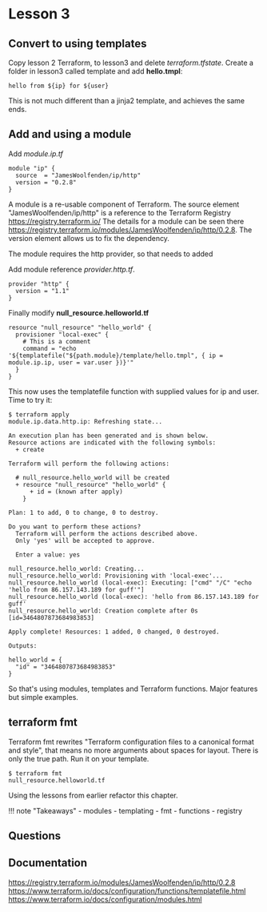 # Lesson 3

## Convert to using templates

Copy lesson 2 Terraform, to lesson3 and delete *terraform.tfstate*.
Create a folder in lesson3 called template and add **hello.tmpl**:

```HCL
hello from ${ip} for ${user}
```

This is not much different than a jinja2 template, and achieves the same ends.

## Add and using a module

Add *module.ip.tf*

```HCL
module "ip" {
  source  = "JamesWoolfenden/ip/http"
  version = "0.2.8"
}
```

A module is a re-usable component of Terraform.
The source element "JamesWoolfenden/ip/http" is a reference to the Terraform Registry <https://registry.terraform.io/>
The details for a module can be seen there <https://registry.terraform.io/modules/JamesWoolfenden/ip/http/0.2.8>.
The version element allows us to fix the dependency.

The module requires the http provider, so that needs to added

Add module reference *provider.http.tf*.

```hcl
provider "http" {
  version = "1.1"
}
```

Finally modify **null_resource.helloworld.tf**

```hcl
resource "null_resource" "hello_world" {
  provisioner "local-exec" {
    # This is a comment
    command = "echo '${templatefile("${path.module}/template/hello.tmpl", { ip = module.ip.ip, user = var.user })}'"
  }
}
```

This now uses the templatefile function with supplied values for ip and user. Time to try it:

```cli
$ terraform apply
module.ip.data.http.ip: Refreshing state...

An execution plan has been generated and is shown below.
Resource actions are indicated with the following symbols:
  + create

Terraform will perform the following actions:

  # null_resource.hello_world will be created
  + resource "null_resource" "hello_world" {
      + id = (known after apply)
    }

Plan: 1 to add, 0 to change, 0 to destroy.

Do you want to perform these actions?
  Terraform will perform the actions described above.
  Only 'yes' will be accepted to approve.

  Enter a value: yes

null_resource.hello_world: Creating...
null_resource.hello_world: Provisioning with 'local-exec'...
null_resource.hello_world (local-exec): Executing: ["cmd" "/C" "echo 'hello from 86.157.143.189 for guff'"]
null_resource.hello_world (local-exec): 'hello from 86.157.143.189 for guff'
null_resource.hello_world: Creation complete after 0s [id=3464807873684983853]

Apply complete! Resources: 1 added, 0 changed, 0 destroyed.

Outputs:

hello_world = {
  "id" = "3464807873684983853"
}
```

So that's using modules, templates and Terraform functions. Major features but simple examples.

## terraform fmt

Terraform fmt rewrites "Terraform configuration files to a canonical format and style", that means no more arguments about spaces for layout. There is only the true path. Run it on your template.

```cli
$ terraform fmt
null_resource.helloworld.tf
```

Using the lessons from earlier refactor this chapter.

!!! note "Takeaways"
    - modules
    - templating
    - fmt
    - functions
    - registry
  
## Questions

## Documentation

<https://registry.terraform.io/modules/JamesWoolfenden/ip/http/0.2.8>
<https://www.terraform.io/docs/configuration/functions/templatefile.html>
<https://www.terraform.io/docs/configuration/modules.html>